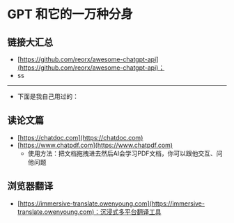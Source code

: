 # GPT 和它的一万种分身


## 链接大汇总

- [https://github.com/reorx/awesome-chatgpt-api](https://github.com/reorx/awesome-chatgpt-api)；
- ss


--------------


- 下面是我自己用过的：

## 读论文篇

- [https://chatdoc.com](https://chatdoc.com)
- [https://www.chatpdf.com](https://www.chatpdf.com)
    - 使用方法：把文档拖拽进去然后AI会学习PDF文档，你可以跟他交互、问他问题


## 浏览器翻译

- [https://immersive-translate.owenyoung.com](https://immersive-translate.owenyoung.com)：沉浸式多平台翻译工具